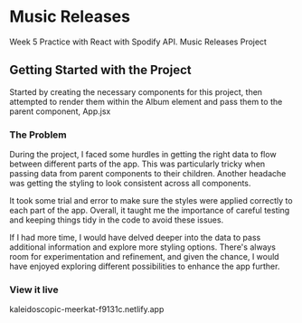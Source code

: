 # Music Releases

Week 5
Practice with React with Spodify API.
Music Releases Project

## Getting Started with the Project

Started by creating the necessary components for this project, then attempted to render them within the Album element and pass them to the parent component, App.jsx

### The Problem

During the project, I faced some hurdles in getting the right data to flow between different parts of the app. This was particularly tricky when passing data from parent components to their children. Another headache was getting the styling to look consistent across all components.

It took some trial and error to make sure the styles were applied correctly to each part of the app. Overall, it taught me the importance of careful testing and keeping things tidy in the code to avoid these issues.

If I had more time, I would have delved deeper into the data to pass additional information and explore more styling options. There's always room for experimentation and refinement, and given the chance, I would have enjoyed exploring different possibilities to enhance the app further.

### View it live

kaleidoscopic-meerkat-f9131c.netlify.app
